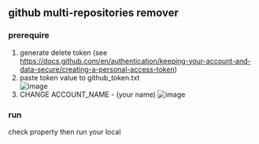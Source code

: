 ## github multi-repositories remover

### prerequire
1. generate delete token (see https://docs.github.com/en/authentication/keeping-your-account-and-data-secure/creating-a-personal-access-token)
2. paste token value to github_token.txt  
![image](https://user-images.githubusercontent.com/1390605/147939030-1925eafb-1a09-4ad3-af8d-ca8f692b48ba.png)
3. CHANGE ACCOUNT_NAME - (your name)
  ![image](https://user-images.githubusercontent.com/1390605/147939170-c2caecd4-83a2-4653-b413-c15f6d353a42.png)

### run
check property then run your local

